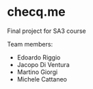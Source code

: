 # checq.me
Final project for SA3 course

Team members:

* Edoardo Riggio
* Jacopo Di Ventura
* Martino Giorgi
* Michele Cattaneo
